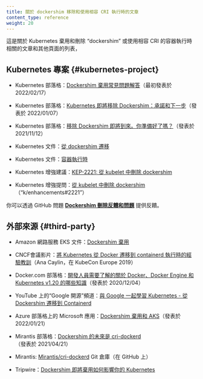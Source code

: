 ```yaml
---
title: 關於 dockershim 移除和使用相容 CRI 執行時的文章
content_type: reference
weight: 20
---
```


<!-- 
title: Articles on dockershim Removal and on Using CRI-compatible Runtimes
content_type: reference
weight: 20
-->

<!-- overview -->
<!-- 
This is a list of articles and other pages that are either
about the Kubernetes' deprecation and removal of _dockershim_,
or about using CRI-compatible container runtimes, in connection
with that removal.
-->
這是關於 Kubernetes 棄用和刪除 “dockershim”
或使用相容 CRI 的容器執行時相關的文章和其他頁面的列表，
<!-- body -->

<!-- 
## Kubernetes project

* Kubernetes blog: [Dockershim Removal FAQ](/blog/2022/02/17/dockershim-faq/) (originally published 2022/02/17)

* Kubernetes blog: [Kubernetes is Moving on From Dockershim: Commitments and Next Steps](/blog/2022/01/07/kubernetes-is-moving-on-from-dockershim/) (published 2022/01/07)

* Kubernetes blog: [Dockershim removal is coming. Are you ready?](/blog/2021/11/12/are-you-ready-for-dockershim-removal/) (published 2021/11/12)

* Kubernetes documentation: [Migrating from dockershim](/docs/tasks/administer-cluster/migrating-from-dockershim/)

* Kubernetes documentation: [Container runtimes](/docs/setup/production-environment/container-runtimes/)

* Kubernetes enhancement proposal: [KEP-2221: Removing dockershim from kubelet](https://github.com/kubernetes/enhancements/blob/master/keps/sig-node/2221-remove-dockershim/README.md)

* Kubernetes enhancement proposal issue: [Removing dockershim from kubelet](https://github.com/kubernetes/enhancements/issues/2221) (_k/enhancements#2221_)
-->

## Kubernetes 專案 {#kubernetes-project}

* Kubernetes 部落格：[Dockershim 棄用常見問題解答](/zh-cn/blog/2022/02/17/dockershim-faq/)（最初發表於 2022/02/17）

* Kubernetes 部落格：[Kubernetes 即將移除 Dockershim：承諾和下一步](/blog/2022/01/07/kubernetes-is-moving-on-from-dockershim/)（發表於 2022/01/07）

* Kubernetes 部落格：[移除 Dockershim 即將到來。你準備好了嗎？](/zh-cn/blog/2021/11/12/are-you-ready-for-dockershim-removal/)（發表於  2021/11/12）

* Kubernetes 文件：[從 dockershim 遷移](/zh-cn/docs/tasks/administer-cluster/migrating-from-dockershim/)

* Kubernetes 文件：[容器執行時](/zh-cn/docs/setup/production-environment/container-runtimes/)

* Kubernetes 增強建議：[KEP-2221: 從 kubelet 中刪除 dockershim](https://github.com/kubernetes/enhancements/blob/master/keps/sig-node/2221-remove-dockershim/README.md)

* Kubernetes 增強提問：[從 kubelet 中刪除 dockershim](https://github.com/kubernetes/enhancements/issues/2221)（“k/enhancements#2221”）

<!--
You can provide feedback via the GitHub issue [**Dockershim removal feedback & issues**](https://github.com/kubernetes/kubernetes/issues/106917).
-->
你可以透過 GitHub 問題
[**Dockershim 刪除反饋和問題**](https://github.com/kubernetes/kubernetes/issues/106917) 提供反饋。

<!-- 
## External sources {#third-party}

* Amazon Web Services EKS documentation: [Dockershim deprecation](https://docs.aws.amazon.com/eks/latest/userguide/dockershim-deprecation.html)

* CNCF conference video: [Lessons Learned Migrating Kubernetes from Docker to containerd Runtime](https://www.youtube.com/watch?v=uDOu6rK4yOk) (Ana Caylin, at KubeCon Europe 2019)

* Docker.com blog: [What developers need to know about Docker, Docker Engine, and Kubernetes v1.20](https://www.docker.com/blog/what-developers-need-to-know-about-docker-docker-engine-and-kubernetes-v1-20/) (published 2020/12/04)

* "_Google Open Source_" channel on YouTube: [Learn Kubernetes with Google - Migrating from Dockershim to Containerd](https://youtu.be/fl7_4hjT52g)

* Microsoft Apps on Azure blog: [Dockershim deprecation and AKS](https://techcommunity.microsoft.com/t5/apps-on-azure-blog/dockershim-deprecation-and-aks/ba-p/3055902) (published 2022/01/21)

* Mirantis blog: [The Future of Dockershim is cri-dockerd](https://www.mirantis.com/blog/the-future-of-dockershim-is-cri-dockerd/) (published 2021/04/21)

* Mirantis: [Mirantis/cri-dockerd](https://github.com/Mirantis/cri-dockerd) Git repository (on GitHub)

* Tripwire: [How Dockershim’s Forthcoming Deprecation Affects Your Kubernetes](https://www.tripwire.com/state-of-security/security-data-protection/cloud/how-dockershim-forthcoming-deprecation-affects-your-kubernetes/)
-->
## 外部來源 {#third-party}

* Amazon 網路服務 EKS 文件：[Dockershim 棄用](https://docs.aws.amazon.com/eks/latest/userguide/dockershim-deprecation.html)

* CNCF會議影片：[將 Kubernetes 從 Docker 遷移到 containerd 執行時的經驗教訓](https://www.docker.com/blog/what-developers-need-to-know-about-docker-docker-engine-and-kubernetes-v1-20/)（Ana Caylin，在 KubeCon Europe 2019）

* Docker.com 部落格：[開發人員需要了解的關於 Docker、Docker Engine 和 Kubernetes v1.20 的哪些知識](https://www.docker.com/blog/what-developers-need-to-know-about-docker-docker-engine-and-kubernetes-v1-20/)（發表於 2020/12/04）

* YouTube 上的“Google 開源”頻道：[與 Google 一起學習 Kubernetes - 從 Dockershim 遷移到 Containerd](https://youtu.be/fl7_4hjT52g)

* Azure 部落格上的 Microsoft 應用：[Dockershim 棄用和 AKS](https://techcommunity.microsoft.com/t5/apps-on-azure-blog/dockershim-deprecation-and-aks/ba-p/3055902)（發表於 2022/01/21）

* Mirantis 部落格：[Dockershim 的未來是 cri-dockerd](https://www.mirantis.com/blog/the-future-of-dockershim-is-cri-dockerd/)（發表於 2021/04/21）

* Mirantis: [Mirantis/cri-dockerd](https://github.com/Mirantis/cri-dockerd) Git 倉庫（在 GitHub 上）

* Tripwire：[Dockershim 即將棄用如何影響你的 Kubernetes](https://www.tripwire.com/state-of-security/security-data-protection/cloud/how-dockershim-forthcoming-deprecation-affects-your-kubernetes/)

